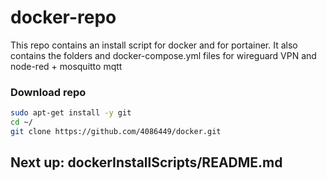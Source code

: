 # docker-repo
This repo contains an install script for docker and for portainer. 
It also contains the folders and docker-compose.yml files for wireguard VPN and node-red + mosquitto mqtt

### Download repo
```bash
sudo apt-get install -y git
cd ~/
git clone https://github.com/4086449/docker.git
```

## Next up: dockerInstallScripts/README.md
